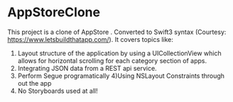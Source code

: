 # AppStoreClone
This project is a clone of AppStore . Converted to Swift3 syntax (Courtesy: https://www.letsbuildthatapp.com/). It covers topics like:

1) Layout structure of the application by using a UICollectionView which allows for horizontal scrolling for each category section of apps.
2) Integrating JSON data from a REST api service.
3) Perform Segue programatically
4)Using NSLayout Constraints through out the app 
5) No Storyboards used at all!
